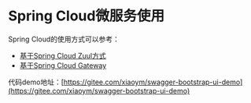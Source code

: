 # Spring Cloud微服务使用

Spring Cloud的使用方式可以参考：

- [基于Spring Cloud Zuul方式](../solution/ui-front-zuul.md)
- [基于Spring Cloud Gateway](../solution/ui-front-gateway.md)


代码demo地址：[https://gitee.com/xiaoym/swagger-bootstrap-ui-demo](https://gitee.com/xiaoym/swagger-bootstrap-ui-demo)